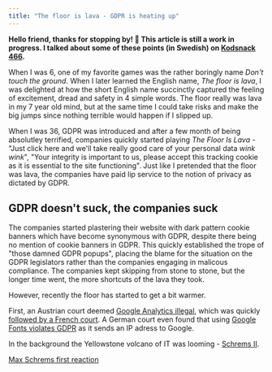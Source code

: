 ```yaml
---
title: "The floor is lava - GDPR is heating up"
---
```


**Hello friend, thanks for stopping by! 👋 This article is still a work in progress. I talked about some of these points (in Swedish) on [Kodsnack 466](https://kodsnack.se/466/).**

When I was 6, one of my favorite games was the rather boringly name _Don't touch the ground_. When I later learned the English name, _The floor is lava_, I was delighted at how the short English name succinctly captured the feeling of excitement, dread and safety in 4 simple words. The floor really was lava in my 7 year old mind, but at the same time I could take risks and make the big jumps since nothing terrible would happen if I slipped up.

When I was 36, GDPR was introduced and after a few month of being absolutley terrified, companies quickly started playing _The Floor Is Lava_ - "Just click here and we'll take really good care of your personal data *wink* *wink*", "Your integrity is important to us, please accept this tracking cookie as it is essential to the site functioning". Just like I pretended that the floor was lava, the companies have paid lip service to the notion of privacy as dictated by GDPR.

## GDPR doesn't suck, the companies suck
The companies started plastering their website with dark pattern cookie banners which have become synonymous with GDPR, despite there being no mention of cookie banners in GDPR. This quickly established the trope of "those damned GDPR popups", placing the blame for the situation on the GDPR legislators rather than the companies engaging in malicous compliance. The companies kept skipping from stone to stone, but the longer time went, the more shortcuts of the lava they took.

However, recently the floor has started to get a bit warmer.

First, an Austrian court deemed [Google Analytics illegal](https://noyb.eu/en/update-cnil-decides-eu-us-data-transfer-google-analytics-illegal), which was quickly [followed by a French court](https://noyb.eu/en/update-cnil-decides-eu-us-data-transfer-google-analytics-illegal). A German court even found that using [Google Fonts violates GDPR](https://termageddon.com/google-fonts-violates-gdpr/) as it sends an IP adress to Google.

In the background the Yellowstone volcano of IT was looming - [Schrems II](https://en.wikipedia.org/wiki/Max_Schrems#Schrems_II). 

[Max Schrems first reaction](https://noyb.eu/en/privacy-shield-20-first-reaction-max-schrems)
